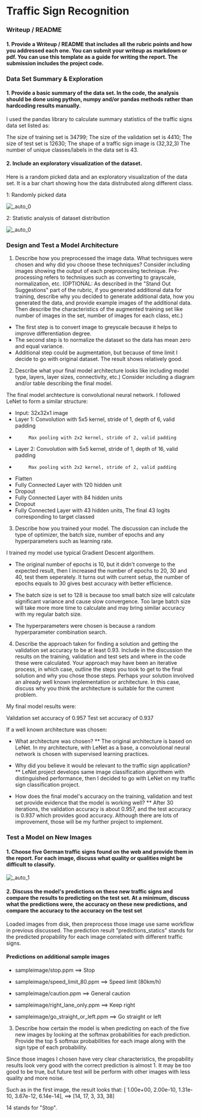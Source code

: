 
# Traffic Sign Recognition

### Writeup / README

#### 1. Provide a Writeup / README that includes all the rubric points and how you addressed each one. You can submit your writeup as markdown or pdf. You can use this template as a guide for writing the report. The submission includes the project code.

### Data Set Summary & Exploration

#### 1. Provide a basic summary of the data set. In the code, the analysis should be done using python, numpy and/or pandas methods rather than hardcoding results manually.

I used the pandas library to calculate summary statistics of the traffic signs data set listed as: 

The size of training set is 34799;
The size of the validation set is 4410;
The size of test set is 12630;
The shape of a traffic sign image is (32,32,3)
The number of unique classes/labels in the data set is 43.


#### 2. Include an exploratory visualization of the dataset.

Here is a random picked data and an exploratory visualization of the data set. It is a bar chart showing how the data distrubuted along different class.

1: Randomly picked data

![_auto_0](attachment:_auto_0)

2: Statistic analysis of dataset distribution

![_auto_0](attachment:_auto_0)

### Design and Test a Model Architecture

1. Describe how you preprocessed the image data. What techniques were chosen and why did you choose these techniques? Consider including images showing the output of each preprocessing technique. Pre-processing refers to techniques such as converting to grayscale, normalization, etc. (OPTIONAL: As described in the "Stand Out Suggestions" part of the rubric, if you generated additional data for training, describe why you decided to generate additional data, how you generated the data, and provide example images of the additional data. Then describe the characteristics of the augmented training set like number of images in the set, number of images for each class, etc.)

* The first step is to convert image to greyscale because it helps to improve differentiation degree. 
* The second step is to normalize the dataset so the data has mean zero and equal variance. 
* Additional step could be augmentation, but because of time limit I decide to go with original dataset. The result shows relatively good. 

2. Describe what your final model architecture looks like including model type, layers, layer sizes, connectivity, etc.) Consider including a diagram and/or table describing the final model.

The final model archtecture is convolutional neural network. I followed LeNet to form a similar structure:

* Input: 32x32x1 image
* Layer 1: Convolution with 5x5 kernel, stride of 1, depth of 6, valid padding
*          Max pooling with 2x2 kernel, stride of 2, valid padding
* Layer 2: Convolution with 5x5 kernel, stride of 1, depth of 16, valid padding
*          Max pooling with 2x2 kernel, stride of 2, valid padding
* Flatten
* Fully Connected Layer with 120 hidden unit
* Dropout
* Fully Connected Layer with 84 hidden units
* Dropout
* Fully Connected Layer with 43 hidden units, The final 43 logits corresponding to target classed

3. Describe how you trained your model. The discussion can include the type of optimizer, the batch size, number of epochs and any hyperparameters such as learning rate.

I trained my model use typical Gradient Descent algorithem. 

* The original number of epochs is 10, but it didn't converge to the expected result, then I increased the number of epochs to 20, 30 and 40, test them seperately. It turns out with current setup, the number of epochs equals to 30 gives best accuracy with better efficience.

* The batch size is set to 128 is because too small batch size will calculate significant variance and cause slow convergence. Too large batch size will take more more time to calculate and may bring similar accuracy with my regular batch size.

* The hyperparameters were chosen is because a random hyperparameter combination search. 

4. Describe the approach taken for finding a solution and getting the validation set accuracy to be at least 0.93. Include in the discussion the results on the training, validation and test sets and where in the code these were calculated. Your approach may have been an iterative process, in which case, outline the steps you took to get to the final solution and why you chose those steps. Perhaps your solution involved an already well known implementation or architecture. In this case, discuss why you think the architecture is suitable for the current problem.

My final model results were:

Validation set accuracy of 0.957
Test set accuracy of 0.937

If a well known architecture was chosen:

* What architecture was chosen?
** The original architecture is based on LeNet. In my architecture, with LeNet as a base, a convolutional neural network is chosen with supervised learning practices. 

* Why did you believe it would be relevant to the traffic sign application?
** LeNet project develops same image classification algorithem with distinguished performance, then I decided to go with LeNet on my traffic sign classification project.

* How does the final model's accuracy on the training, validation and test set provide evidence that the model is working well?
** After 30 iterations, the validation accuracy is about 0.957, and the test accuracy is 0.937 which provides good accuracy. Although there are lots of improvement, those will be my further project to implement.

### Test a Model on New Images

#### 1. Choose five German traffic signs found on the web and provide them in the report. For each image, discuss what quality or qualities might be difficult to classify.

![_auto_1](attachment:_auto_1)

#### 2. Discuss the model's predictions on these new traffic signs and compare the results to predicting on the test set. At a minimum, discuss what the predictions were, the accuracy on these new predictions, and compare the accuracy to the accuracy on the test set

Loaded images from disk, then preprocess those image use same workflow in previous discussed.  The prediction result "predictions_statics" stands for the predicted propability for each image correlated with different traffic signs.  

#### Predictions on additional sample images

* sampleimage/stop.ppm ==> Stop
 
* sampleimage/speed_limit_80.ppm ==> Speed limit (80km/h)
 
* sampleimage/caution.ppm ==> General caution
 
* sampleimage/right_lane_only.ppm ==> Keep right
 
* sampleimage/go_straight_or_left.ppm ==> Go straight or left

3. Describe how certain the model is when predicting on each of the five new images by looking at the softmax probabilities for each prediction. Provide the top 5 softmax probabilities for each image along with the sign type of each probability. 

Since those images I chosen have very clear characteristics, the propability results look very good with the correct prediction is almost 1. It may be too good to be true, but future test will be perform with other images with less quality and more noise.

Such as in the first image, the result looks that: 
[  1.00e+00,   2.00e-10,   1.31e-10,   3.67e-12,   6.14e-14], ==> [14, 17,  3, 33, 38]

14 stands for "Stop".



```python

```
